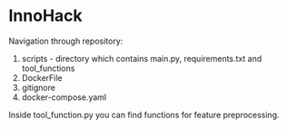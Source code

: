 # InnoHack

Navigation through repository:
1. scripts - directory which contains main.py, requirements.txt and tool_functions
2. DockerFile
3. gitignore
4. docker-compose.yaml

Inside tool_function.py you can find functions for feature preprocessing.

